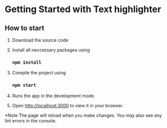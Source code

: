 # Getting Started with Text highlighter

## How to start

1. Download the source code
2. Install all neccessary packages using 
      ### `npm install`
3. Compile the project using
      ### `npm start`

4. Runs the app in the development mode.
5. Open [http://localhost:3000](http://localhost:3000) to view it in your browser.

*Note
The page will reload when you make changes.
You may also see any lint errors in the console.

